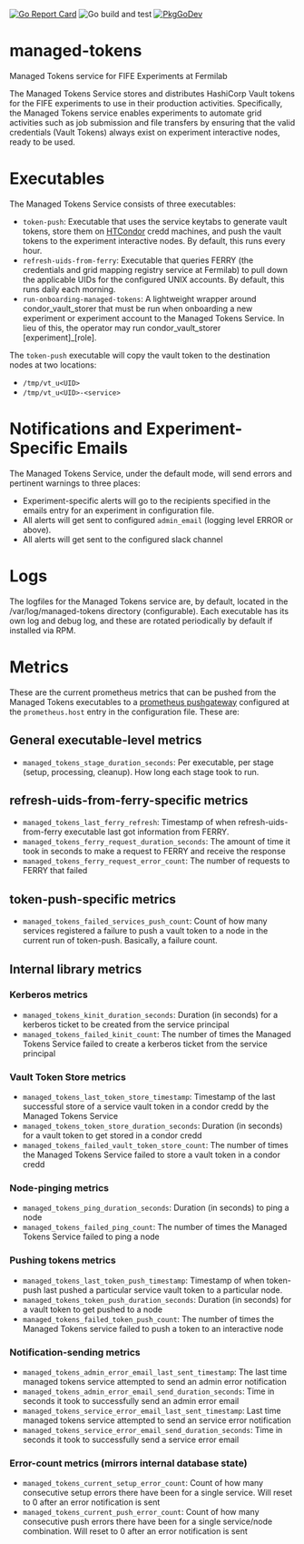 [![Go Report Card](https://goreportcard.com/badge/github.com/fermitools/managed-tokens)](https://goreportcard.com/report/github.com/fermitools/managed-tokens)
![Go build and test](https://github.com/fermitools/managed-tokens/actions/workflows/go.yml/badge.svg)
[![PkgGoDev](https://pkg.go.dev/badge/github.com/fermitools/managed-tokens)](https://pkg.go.dev/github.com/fermitools/managed-tokens)


# managed-tokens
Managed Tokens service for FIFE Experiments at Fermilab

The Managed Tokens Service stores and distributes HashiCorp Vault tokens for the FIFE experiments to use in their production activities. Specifically, the Managed Tokens service enables experiments to automate grid activities such as job submission and file transfers by ensuring that the valid credentials (Vault Tokens) always exist on experiment interactive nodes, ready to be used.

# Executables
The Managed Tokens Service consists of three executables:

* `token-push`: Executable that uses the service keytabs to generate vault tokens, store them on [HTCondor](https://htcondor.org/) credd machines, and push the vault tokens to the experiment interactive nodes. By default, this runs every hour.
* `refresh-uids-from-ferry`: Executable that queries FERRY (the credentials and grid mapping registry service at Fermilab) to pull down the applicable UIDs for the configured UNIX accounts. By default, this runs daily each morning.
* `run-onboarding-managed-tokens`: A lightweight wrapper around condor_vault_storer that must be run when onboarding a new experiment or experiment account to the Managed Tokens Service. In lieu of this, the operator may run condor_vault_storer [experiment]_[role].

The `token-push` executable will copy the vault token to the destination nodes at two locations:

* `/tmp/vt_u<UID>`
* `/tmp/vt_u<UID>-<service>`

# Notifications and Experiment-Specific Emails

The Managed Tokens Service, under the default mode, will send errors and pertinent warnings to three places:

* Experiment-specific alerts will go to the recipients specified in the emails entry for an experiment in configuration file.
* All alerts will get sent to configured `admin_email` (logging level ERROR or above).
* All alerts will get sent to the configured slack channel

# Logs

The logfiles for the Managed Tokens service are, by default, located in the /var/log/managed-tokens directory (configurable). Each executable has its own log and debug log, and these are rotated periodically by default if installed via RPM.

# Metrics

These are the current prometheus metrics that can be pushed from the Managed Tokens executables to a [prometheus pushgateway](https://prometheus.io/docs/practices/pushing/) configured at the `prometheus.host` entry in the configuration file. These are:

## General executable-level metrics
* `managed_tokens_stage_duration_seconds`:  Per executable, per stage (setup, processing, cleanup).  How long each stage took to run.

## refresh-uids-from-ferry-specific metrics

* `managed_tokens_last_ferry_refresh`: Timestamp of when refresh-uids-from-ferry executable last got information from FERRY.
* `managed_tokens_ferry_request_duration_seconds`: The amount of time it took in seconds to make a request to FERRY and receive the response
* `managed_tokens_ferry_request_error_count`: The number of requests to FERRY that failed

## token-push-specific metrics

* `managed_tokens_failed_services_push_count`:  Count of how many services registered a failure to push a vault token to a node in the current run of token-push.  Basically, a failure count.

## Internal library metrics

### Kerberos metrics
* `managed_tokens_kinit_duration_seconds`: Duration (in seconds) for a kerberos ticket to be created from the service principal
* `managed_tokens_failed_kinit_count`: The number of times the Managed Tokens Service failed to create a kerberos ticket from the service principal

### Vault Token Store metrics
* `managed_tokens_last_token_store_timestamp`: Timestamp of the last successful store of a service vault token in a condor credd by the Managed Tokens Service
* `managed_tokens_token_store_duration_seconds`: Duration (in seconds) for a vault token to get stored in a condor credd
* `managed_tokens_failed_vault_token_store_count`: The number of times the Managed Tokens Service failed to store a vault token in a condor credd

### Node-pinging metrics
* `managed_tokens_ping_duration_seconds`: Duration (in seconds) to ping a node
* `managed_tokens_failed_ping_count`: The number of times the Managed Tokens Service failed to ping a node

### Pushing tokens metrics
* `managed_tokens_last_token_push_timestamp`: Timestamp of when token-push last pushed a particular service vault token to a particular node.
* `managed_tokens_token_push_duration_seconds`: Duration (in seconds) for a vault token to get pushed to a node
* `managed_tokens_failed_token_push_count`: The number of times the Managed Tokens service failed to push a token to an interactive node


### Notification-sending metrics
* `managed_tokens_admin_error_email_last_sent_timestamp`:  The last time managed tokens service attempted to send an admin error notification
* `managed_tokens_admin_error_email_send_duration_seconds`: Time in seconds it took to successfully send an admin error email
* `managed_tokens_service_error_email_last_sent_timestamp`: Last time managed tokens service attempted to send an service error notification
* `managed_tokens_service_error_email_send_duration_seconds`: Time in seconds it took to successfully send a service error email


### Error-count metrics (mirrors internal database state)
* `managed_tokens_current_setup_error_count`: Count of how many consecutive setup errors there have been for a single service.  Will reset to 0 after an error notification is sent
* `managed_tokens_current_push_error_count`: Count of how many consecutive push errors there have been for a single service/node combination.  Will reset to 0 after an error notification is sent
